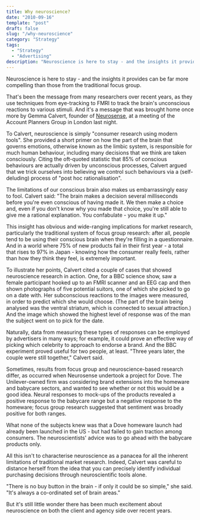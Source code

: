 ```yaml
---
title: Why neuroscience?
date: "2010-09-16"
template: "post"
draft: false
slug: "/why-neuroscience"
category: "Strategy"
tags:
  - "Strategy"
  - "Advertising"
description: "Neuroscience is here to stay - and the insights it provides can be far more compelling than those from the traditional focus group."
---
```


Neuroscience is here to stay - and the insights it provides can be far more compelling than those from the traditional focus group.

That's been the message from many researchers over recent years, as they use techniques from eye-tracking to FMRI to track the brain's unconscious reactions to various stimuli. And it's a message that was brought home once more by Gemma Calvert, founder of [Neurosense](http://www.neurosense.co.uk/), at a meeting of the Account Planners Group in London last night.

To Calvert, neuroscience is simply "consumer research using modern tools". She provided a short primer on how the part of the brain that governs emotions, otherwise known as the limbic system, is responsible for much human behaviour, including many decisions that we think are taken consciously. Citing the oft-quoted statistic that 85% of conscious behaviours are actually driven by unconscious processes, Calvert argued that we trick ourselves into believing we control such behaviours via a (self-deluding) process of "post hoc rationalisation".

The limitations of our conscious brain also makes us embarrassingly easy to fool. Calvert said: "The brain makes a decision several milliseconds before you're even conscious of having made it. We then make a choice and, even if you don't know why you made that choice, you're still able to give me a rational explanation. You confabulate - you make it up."

This insight has obvious and wide-ranging implications for market research, particularly the traditional system of focus group research: after all, people tend to be using their conscious brain when they're filling in a questionnaire. And in a world where 75% of new products fail in their first year - a total that rises to 97% in Japan - knowing how the consumer really feels, rather than how they think they feel, is extremely important.

To illustrate her points, Calvert cited a couple of cases that showed neuroscience research in action. One, for a BBC science show, saw a female participant hooked up to an FMRI scanner and an EEG cap and then shown photographs of five potential suitors, one of which she picked to go on a date with. Her subconscious reactions to the images were measured, in order to predict which she would choose. (The part of the brain being analysed was the ventral striatum, which is connected to sexual attraction.) And the image which showed the highest level of response was of the man the subject went on to pick for the date.

Naturally, data from measuring these types of responses can be employed by advertisers in many ways; for example, it could prove an effective way of picking which celebrity to approach to endorse a brand. And the BBC experiment proved useful for two people, at least. "Three years later, the couple were still together," Calvert said.

Sometimes, results from focus group and neuroscience-based research differ, as occurred when Neurosense undertook a project for Dove. The Unilever-owned firm was considering brand extensions into the homeware and babycare sectors, and wanted to see whether or not this would be a good idea. Neural responses to mock-ups of the products revealed a positive response to the babycare range but a negative response to the homeware; focus group research suggested that sentiment was broadly positive for both ranges.

What none of the subjects knew was that a Dove homeware launch had already been launched in the US - but had failed to gain traction among consumers. The neuroscientists' advice was to go ahead with the babycare products only.

All this isn't to characterise neuroscience as a panacea for all the inherent limitations of traditional market research. Indeed, Calvert was careful to distance herself from the idea that you can precisely identify individual purchasing decisions through neuroscientific tools alone.

"There is no buy button in the brain - if only it could be so simple," she said. "It's always a co-ordinated set of brain areas."

But it's still little wonder there has been much excitement about neuroscience on both the client and agency side over recent years.
